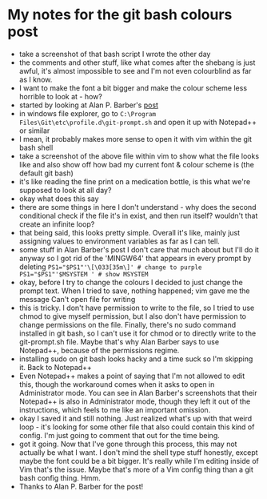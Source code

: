 # My notes for the git bash colours post

- take a screenshot of that bash script I wrote the other day
- the comments and other stuff, like what comes after the shebang is just awful, it's almost impossible to see and I'm not even colourblind as far as I know.
- I want to make the font a bit bigger and make the colour scheme less horrible to look at - how?
- started by looking at Alan P. Barber's [post](https://alanbarber.com/post/how-to-customize-the-git-for-windows-bash-shell-prompt/)
- in windows file explorer, go to `C:\Program Files\Git\etc\profile.d\git-prompt.sh` and open it up with Notepad++ or similar
- I mean, it probably makes more sense to open it with vim within the git bash shell
- take a screenshot of the above file within vim to show what the file looks like and also show off how bad my current font & colour scheme is (the default git bash)
- it's like reading the fine print on a medication bottle, is this what we're supposed to look at all day?
- okay what does this say
- there are some things in here I don't understand - why does the second conditional check if the file it's in exist, and then run itself? wouldn't that create an infinite loop?
- that being said, this looks pretty simple. Overall it's like, mainly just assigning values to environment variables as far as I can tell.
- some stuff in Alan Barber's post I don't care that much about but I'll do it anyway so I got rid of the 'MINGW64' that appears in every prompt by deleting `PS1="$PS1"'\[\033[35m\]' # change to purple
PS1="$PS1"'$MSYSTEM ' # show MSYSTEM`
- okay, before I try to change the colours I decided to just change the prompt text. When I tried to save, nothing happened; vim gave me the message Can't open file for writing
- this is tricky. I don't have permission to write to the file, so I tried to use chmod to give myself permission, but I also don't have permission to change permissions on the file. Finally, there's no sudo command installed in git bash, so I can't use it for chmod or to directly write to the git-prompt.sh file. Maybe that's why Alan Barber says to use Notepad++, because of the permissions regime.
- installing sudo on git bash looks hacky and a time suck so I'm skipping it. Back to Notepad++
- Even Notepad++ makes a point of saying that I'm not allowed to edit this, though the workaround comes when it asks to open in Administrator mode. You can see in Alan Barber's screenshots that their Notepad++ is also in Administrator mode, though they left it out of the instructions, which feels to me like an important omission. 
- okay I saved it and still nothing. Just realized what's up with that weird loop - it's looking for some other file that also could contain this kind of config. I'm just going to comment that out for the time being.
- got it going. Now that I've gone through this process, this may not actually be what I want. I don't mind the shell type stuff honestly, except maybe the font could be a bit bigger. It's really while I'm editing inside of Vim that's the issue. Maybe that's more of a Vim config thing than a git bash config thing. Hmm.
- Thanks to Alan P. Barber for the post!
